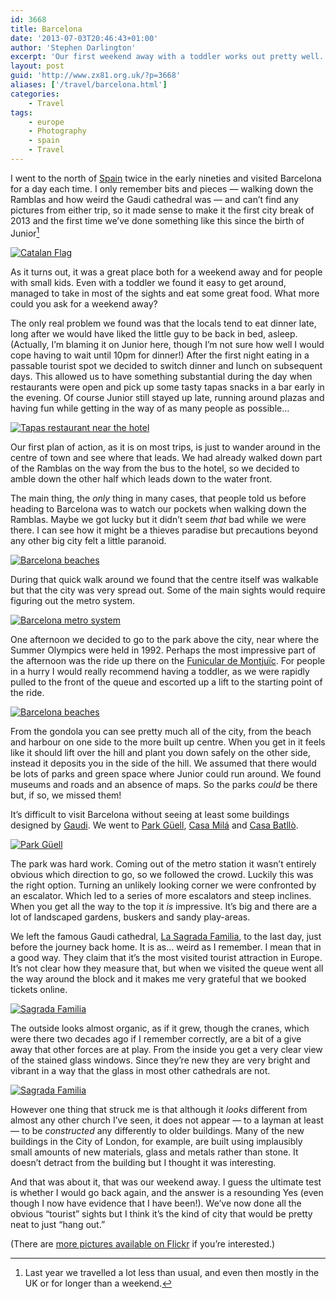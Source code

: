 ```yaml
---
id: 3668
title: Barcelona
date: '2013-07-03T20:46:43+01:00'
author: 'Stephen Darlington'
excerpt: 'Our first weekend away with a toddler works out pretty well.'
layout: post
guid: 'http://www.zx81.org.uk/?p=3668'
aliases: ['/travel/barcelona.html']
categories:
    - Travel
tags:
    - europe
    - Photography
    - spain
    - Travel
---
```


I went to the north of [Spain](/travel/walking-in-andaluca-spain.html "Walking in Andalucía, Spain") twice in the early nineties and visited Barcelona for a day each time. I only remember bits and pieces — walking down the Ramblas and how weird the Gaudi cathedral was — and can’t find any pictures from either trip, so it made sense to make it the first city break of 2013 and the first time we’ve done something like this since the birth of Junior[^1]

[![Catalan Flag](https://i0.wp.com/farm8.staticflickr.com/7050/8689483818_f3893e8b18.jpg?resize=500%2C333)](http://www.flickr.com/photos/stephendarlington/8689483818/ "Catalan Flag by stephendarlington, on Flickr")

As it turns out, it was a great place both for a weekend away and for people with small kids. Even with a toddler we found it easy to get around, managed to take in most of the sights and eat some great food. What more could you ask for a weekend away?

The only real problem we found was that the locals tend to eat dinner late, long after we would have liked the little guy to be back in bed, asleep. (Actually, I’m blaming it on Junior here, though I’m not sure how well I would cope having to wait until 10pm for dinner!) After the first night eating in a passable tourist spot we decided to switch dinner and lunch on subsequent days. This allowed us to have something substantial during the day when restaurants were open and pick up some tasty tapas snacks in a bar early in the evening. Of course Junior still stayed up late, running around plazas and having fun while getting in the way of as many people as possible…

[![Tapas restaurant near the hotel](https://i0.wp.com/farm8.staticflickr.com/7056/8688360867_690b346d3b.jpg?resize=500%2C333)](http://www.flickr.com/photos/stephendarlington/8688360867/ "Tapas restaurant near the hotel by stephendarlington, on Flickr")

Our first plan of action, as it is on most trips, is just to wander around in the centre of town and see where that leads. We had already walked down part of the Ramblas on the way from the bus to the hotel, so we decided to amble down the other half which leads down to the water front.

The main thing, the *only* thing in many cases, that people told us before heading to Barcelona was to watch our pockets when walking down the Ramblas. Maybe we got lucky but it didn’t seem *that* bad while we were there. I can see how it might be a thieves paradise but precautions beyond any other big city felt a little paranoid.

[![Barcelona beaches](https://i0.wp.com/farm8.staticflickr.com/7049/8688364747_59035db521.jpg?resize=500%2C333)](http://www.flickr.com/photos/stephendarlington/8688364747/ "Barcelona beaches by stephendarlington, on Flickr")

During that quick walk around we found that the centre itself was walkable but that the city was very spread out. Some of the main sights would require figuring out the metro system.

[![Barcelona metro system](https://i0.wp.com/farm8.staticflickr.com/7051/8688365875_5fac2f94e9.jpg?resize=500%2C333)](http://www.flickr.com/photos/stephendarlington/8688365875/ "Barcelona metro system by stephendarlington, on Flickr")

One afternoon we decided to go to the park above the city, near where the Summer Olympics were held in 1992. Perhaps the most impressive part of the afternoon was the ride up there on the [Funicular de Montjuïc](http://www.barcelonaturisme.com/Teleferic-de-Montjuic/_vf-SMlY1yItM-U_l9RgLJoJPG-BcW4K5Nh9zolHzbfEENooK14z2qjx0HfoEx19QU0JqQiVARw-OFMNYiQ24QrKtOADQrx7k-hrp0RndPiUQ4kYehg95HA). For people in a hurry I would really recommend having a toddler, as we were rapidly pulled to the front of the queue and escorted up a lift to the starting point of the ride.

[![Barcelona beaches](https://i0.wp.com/farm8.staticflickr.com/7047/8688362645_55158e0248.jpg?resize=500%2C333)](http://www.flickr.com/photos/stephendarlington/8688362645/ "Barcelona beaches by stephendarlington, on Flickr")

From the gondola you can see pretty much all of the city, from the beach and harbour on one side to the more built up centre. When you get in it feels like it should lift over the hill and plant you down safely on the other side, instead it deposits you in the side of the hill. We assumed that there would be lots of parks and green space where Junior could run around. We found museums and roads and an absence of maps. So the parks *could* be there but, if so, we missed them!

It’s difficult to visit Barcelona without seeing at least some buildings designed by [Gaudi](https://en.wikipedia.org/wiki/Antoni_Gaud%C3%AD). We went to [Park Güell](http://www.parkguell.es/en/portada), [Casa Milá](http://www.aviewoncities.com/barcelona/casamila.htm) and [Casa Batllò](http://www.casabatllo.es).

[![Park Güell](https://i0.wp.com/farm8.staticflickr.com/7045/8688369229_dcb9dc04c2.jpg?resize=500%2C333)](http://www.flickr.com/photos/stephendarlington/8688369229/ "Park Güell by stephendarlington, on Flickr")

The park was hard work. Coming out of the metro station it wasn’t entirely obvious which direction to go, so we followed the crowd. Luckily this was the right option. Turning an unlikely looking corner we were confronted by an escalator. Which led to a series of more escalators and steep inclines. When you get all the way to the top it *is* impressive. It’s big and there are a lot of landscaped gardens, buskers and sandy play-areas.

We left the famous Gaudi cathedral, [La Sagrada Familia](http://www.sagradafamilia.cat/sf-eng/?lang=0), to the last day, just before the journey back home. It is as… weird as I remember. I mean that in a good way. They claim that it’s the most visited tourist attraction in Europe. It’s not clear how they measure that, but when we visited the queue went all the way around the block and it makes me very grateful that we booked tickets online.

[![Sagrada Familia](https://i0.wp.com/farm8.staticflickr.com/7052/8688373969_3146554c77.jpg?resize=500%2C333)](http://www.flickr.com/photos/stephendarlington/8688373969/ "Sagrada Familia by stephendarlington, on Flickr")

The outside looks almost organic, as if it grew, though the cranes, which were there two decades ago if I remember correctly, are a bit of a give away that other forces are at play. From the inside you get a very clear view of the stained glass windows. Since they’re new they are very bright and vibrant in a way that the glass in most other cathedrals are not.

[![Sagrada Familia](https://i0.wp.com/farm8.staticflickr.com/7045/8688377933_d8686406d9.jpg?resize=375%2C500)](http://www.flickr.com/photos/stephendarlington/8688377933/ "Sagrada Familia by stephendarlington, on Flickr")

However one thing that struck me is that although it *looks* different from almost any other church I’ve seen, it does not appear — to a layman at least — to be *constructed* any differently to older buildings. Many of the new buildings in the City of London, for example, are built using implausibly small amounts of new materials, glass and metals rather than stone. It doesn’t detract from the building but I thought it was interesting.

And that was about it, that was our weekend away. I guess the ultimate test is whether I would go back again, and the answer is a resounding Yes (even though I now have evidence that I have been!). We’ve now done all the obvious “tourist” sights but I think it’s the kind of city that would be pretty neat to just “hang out.”

(There are [more pictures available on Flickr](http://www.flickr.com/photos/stephendarlington/sets/72157633355523863/) if you’re interested.)
[^1]: Last year we travelled a lot less than usual, and even then mostly in the UK or for longer than a weekend.
